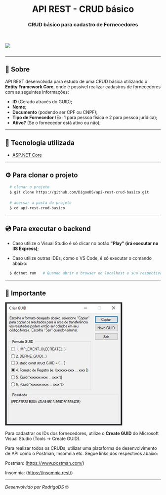 <h1 align="center">
  API REST - CRUD básico
</h1>

<h3 align="center">
CRUD básico para cadastro de Fornecedores
</h3>

<h1>
  <img src="public/paraReadme_01.gif">
</h1>

---

## 🔖 Sobre

API REST desenvolvida para estudo de uma CRUD básica utilizando o **Entity Framework Core**, onde é possível realizar cadastros de fornecedores com as seguintes informações:

- **ID** (Gerado através do GUID);
- **Nome**;
- **Documento** (podendo ser CPF ou CNPF);
- **Tipo de Fornecedor** (Ex: 1 para pessoa física e 2 para pessoa jurídica);
- **Ativo?** (Se o fornecedor está ativo ou não);

---

## 🚀 Tecnologia utilizada

- [ASP.NET Core](https://dotnet.microsoft.com/)

---

## ⚙ Para clonar o projeto

```bash
  # clonar o projeto
  $ git clone https://github.com/DigooDS/api-rest-crud-basico.git

  # acessar a pasta do projeto
  $ cd api-rest-crud-basico
```
---

## 💿 Para executar o backend

- Caso utilize o Visual Studio é só clicar no botão **"Play" (irá executar no IIS Express)**;

- Caso utilize outras IDEs, como o VS Code, é só executar o comando abaixo:

```bash
  $ dotnet run   # Quando abrir o browser no localhost e sua respectiva porta, acrescete: "/api/fornecedores"
```

---

## 📌 Importante

<img src="/public/paraReadme_02.JPG">


Para cadastrar os IDs dos fornecedores, utilize o **Create GUID** do Microsoft Visual Studio (Tools -> Create GUID).

Para realizar todos os CRUDs, utilizar uma plataforma de desenvolvimento de API como o Postman, Insomnia etc. Segue links dos respectivos abaixo:

Postman: (https://www.postman.com/)

Insomnia: (https://insomnia.rest/)

---
<i>Desenvolvido por RodrigoDS</i> 🤓
